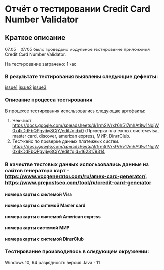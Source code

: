 # Отчёт о тестировании Credit Card Number Validator
## Краткое описание 
07.05 - 07/05 было проведено модульное тестирование приложения Credit Card Number Validator.

На тестирование затрачено: 1 час 

### В результате тестирования выявлены следующие дефекты:

 [issue1](https://github.com/kseniia-tester/cardsvalidation1/issues)
 [issue2](https://github.com/kseniia-tester/cardsvalidation1/issues/3)
 [issue3](https://github.com/kseniia-tester/cardsvalidation1/issues/1)
 
  
### Описание процесса тестирования
В процессе тестирования использовались следующие артефакты:

1. Чек-лист https://docs.google.com/spreadsheets/d/1rmSIVrxh6h517mhAtBw1NgjW0x4kDdFbQPgvjby8CjY/edit#gid=0
(Проверка платежных систем:visa, master card, discover, american express, МИР, DinerClub. 
2. Тест-кейс по проверке данных платежных систем. https://docs.google.com/spreadsheets/d/1rmSIVrxh6h517mhAtBw1NgjW0x4kDdFbQPgvjby8CjY/edit#gid=1623179314


### В качестве тестовых данных использовались данные из сайтов генератора карт - https://www.vccgenerator.com/ru/amex-card-generator/, https://www.prepostseo.com/tool/ru/credit-card-generator

#### номера карты с системой Visa
#### номера карты с ситемой Master card
#### номера карты с системой American express
#### номера карты  системой МИР
####  номера карты с системой DinerClub 

### Тестирование производилось в следующем окружении:

 Windows 10, 64 разрядность
версия Java - 11 
  
